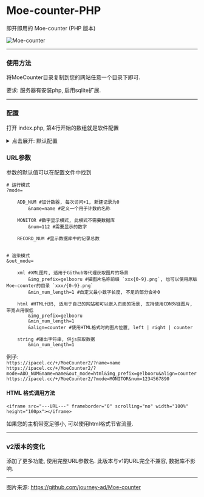 # Moe-counter-PHP

即开即用的 Moe-counter (PHP 版本)

![Moe-counter](https://ipacel.cc/+/MoeCounter2/?name=github)


---

### 使用方法

将MoeCounter目录复制到您的网站任意一个目录下即可. 

要求: 服务器有安装php, 启用sqlite扩展. 

---


### 配置
打开 index.php, 第4行开始的数组就是软件配置

<details><summary>点击展开: 默认配置</summary>

```
// 配置文件
$c = array(
	// 默认运行模式
	/**
	 * ADD_NUM = 加计数器, 每次访问+1, 新建记录为0
	 * MONITOR = 数字显示模式, 此模式不需要数据库
	 * RECORD_NUM = 显示数据库中的记录总数
	 */
	'mode' => 'ADD_NUM',
	// 是否允许用户选择模式
	'selectMode' => true,
	// 默认渲染模式
	/**
	 * xml = XML图片, 适用于Github等代理获取图片的场景
	 * html = HTML代码, 适用于自己的网站和可以嵌入页面的场景, 支持使用CDN外链图片, 带宽占用很低
	 * string = 输出字符串, 意义不明, 最省带宽
	 */
	'out_mode' => 'xml',
	// 使用HTML格式时的图片位置, left | right | counter
	'html_align' => 'center',


	// 是否允许自动创建记录
	'createRecord' => true,
	// 允许自动创建的最大记录数量, 达到此值将不再继续创建
	'maxRecordNum' => 520000, // -1 禁用
	// 名称最大长度
	'maxNameLength' => 24,
	// 图片显示的最小数字长度
	'minNumLength' => 7,


	// 存放图片的目录, 普通路径结尾需要添加斜杠
	//'imgPath-html' => 'https://ipacel.cc/+/MoeCounter/img/',
	'imgPath-html' => 'https://cdn.jsdelivr.net/gh/ApliNi/Moe-counter-PHP@main/MoeCounter/img/',
	'imgPath-xml' => 'img/',
	// 图片名称前缀 `xxx{0-9}.png`, 也可以使用原版Moe-counter的目录 `xxx/{0-9}.png`
	'img_prefix' => 'gelbooru',
	// 图片格式
	'imgFormat' => 'gif',


	//图片宽高
	'imgWidth' => 45,
	'imgHeight' => 100,
);
```

</details>



### URL参数
参数的默认值可以在配置文件中找到
```
# 运行模式
?mode=

	ADD_NUM #加计数器, 每次访问+1, 新建记录为0
		&name=name #定义一个用于计数的名称

	MONITOR #数字显示模式, 此模式不需要数据库
		&num=112 #需要显示的数字

	RECORD_NUM #显示数据库中的记录总数


# 渲染模式
&out_mode=

	xml #XML图片, 适用于Github等代理获取图片的场景
		&img_prefix=gelbooru #猫图片名称前缀 `xxx{0-9}.png`, 也可以使用原版Moe-counter的目录 `xxx/{0-9}.png`
		&min_num_length=1 #自定义最小数字长度, 不足的部分会补0

	html #HTML代码, 适用于自己的网站和可以嵌入页面的场景, 支持使用CDN外链图片, 带宽占用很低
		&img_prefix=gelbooru
		&min_num_length=1
		&align=counter #使用HTML格式时的图片位置, left | right | counter

	string #输出字符串, 供js获取数据
		&min_num_length=1
```

例子:   
`https://ipacel.cc/+/MoeCounter2/?name=name`  
`https://ipacel.cc/+/MoeCounter2/?mode=ADD_NUM&name=name&out_mode=html&img_prefix=gelbooru&align=counter`  
`https://ipacel.cc/+/MoeCounter2/?mode=MONITOR&num=1234567890`  

#### HTML 格式调用方法
```
<iframe src="---URL---" frameborder="0" scrolling="no" width="100%" height="100px"></iframe>
```
如果您的主机带宽足够小, 可以使用html格式节省流量. 

---
### v2版本的变化
添加了更多功能, 使用完整URL参数名. 此版本与v1的URL完全不兼容, 数据库不影响. 

---

图片来源: https://github.com/journey-ad/Moe-counter



